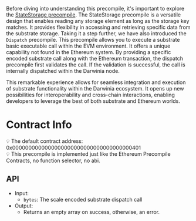 Before diving into understanding this precompile, it's important to explore the [StateStorage precompile](https://www.notion.so/StateStorage-e25711c6a8d846fbbdb39b2292ded34a?pvs=21). The StateStorage precompile is a versatile design that enables reading any storage element as long as the storage key matches. It provides flexibility in accessing and retrieving specific data from the substrate storage. Taking it a step further, we have also introduced the `Dispatch` precompile. This precompile allows you to execute a substrate basic executable call within the EVM environment. It offers a unique capability not found in the Ethereum system. By providing a specific encoded substrate call along with the Ethereum transaction, the dispatch precompile first validates the call. If the validation is successful, the call is internally dispatched within the Darwinia node.

This remarkable experience allows for seamless integration and execution of substrate functionality within the Darwinia ecosystem. It opens up new possibilities for interoperability and cross-chain interactions, enabling developers to leverage the best of both substrate and Ethereum worlds.

# Contract Info

<aside>
💡 The default contract address:  0x0000000000000000000000000000000000000401

</aside>

<aside>
💡 This precompile is implemented just like the Ethereum Precompile Contracts, no function selector, no abi.

</aside>

## API

- Input:
    - `bytes`: The scale encoded substrate dispatch call
- Output:
    - Returns an empty array on success, otherwise, an error.